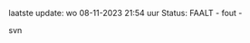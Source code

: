 laatste update: 
wo 08-11-2023 21:54   uur 
Status: FAALT - fout - 
<div class="service R">svn</div>